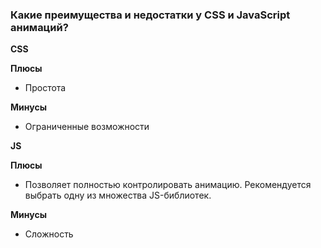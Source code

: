 ### Какие преимущества и недостатки у CSS и JavaScript анимаций?

**CSS**

**Плюсы**

- Простота

**Минусы**

- Ограниченные возможности

**JS**

**Плюсы**

- Позволяет полностью контролировать анимацию. Рекомендуется выбрать одну из множества JS-библиотек.

**Минусы**

- Сложность

